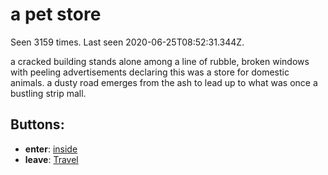 # a pet store

Seen 3159 times. Last seen 2020-06-25T08:52:31.344Z.

a cracked building stands alone among a line of rubble, broken windows with peeling advertisements declaring this was a store for domestic animals. a dusty road emerges from the ash to lead up to what was once a bustling strip mall.

## Buttons:

- **enter**: [inside](inside-Nmvvdsm.md)
- **leave**: [Travel](Travel-travel.md)